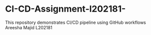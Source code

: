 # CI-CD-Assignment-l202181-
This repository demonstrates CI/CD pipeline using GitHub workflows
Areesha Majid L202181
